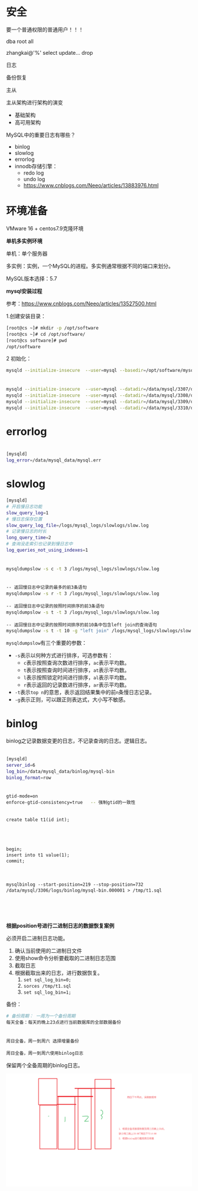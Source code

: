 



# 安全

要一个普通权限的普通用户！！！

dba root all

zhangkai@'%'     select update... drop



日志

备份恢复

主从

主从架构进行架构的演变

-   基础架构
-   高可用架构





MySQL中的重要日志有哪些？

-   binlog
-   slowlog
-   errorlog
-   innodb存储引擎：
    -   redo log
    -   undo log
    -   https://www.cnblogs.com/Neeo/articles/13883976.html



# 环境准备

VMware 16 + centos7.9克隆环境

**单机多实例环境**

单机：单个服务器

多实例：实例，一个MySQL的进程。多实例通常根据不同的端口来划分。

MySQL版本选择：5.7

**mysql安装过程**

参考：https://www.cnblogs.com/Neeo/articles/13527500.html

1.创建安装目录：

```bash
[root@cs ~]# mkdir -p /opt/software
[root@cs ~]# cd /opt/software/
[root@cs software]# pwd
/opt/software

```



2 初始化：

```bash
mysqld --initialize-insecure  --user=mysql --basedir=/opt/software/mysql --datadir=/data/mysql/3306/data


mysqld --initialize-insecure  --user=mysql --datadir=/data/mysql/3307/data --basedir=/opt/software/mysql
mysqld --initialize-insecure  --user=mysql --datadir=/data/mysql/3308/data --basedir=/opt/software/mysql
mysqld --initialize-insecure  --user=mysql --datadir=/data/mysql/3309/data --basedir=/opt/software/mysql
mysqld --initialize-insecure  --user=mysql --datadir=/data/mysql/3310/data --basedir=/opt/software/mysql
```





















# errorlog

```bash

[mysqld]
log_error=/data/mysql_data/mysql.err
```



# slowlog

```bash
[mysqld]
# 开启慢日志功能
slow_query_log=1
# 慢日志保存位置
slow_query_log_file=/logs/mysql_logs/slowlogs/slow.log
# 记录慢日志的时长
long_query_time=2
# 查询没走索引也记录到慢日志中
log_queries_not_using_indexes=1


mysqldumpslow -s c -t 3 /logs/mysql_logs/slowlogs/slow.log


-- 返回慢日志中记录的最多的前3条语句
mysqldumpslow -s r -t 3 /logs/mysql_logs/slowlogs/slow.log

-- 返回慢日志中记录的按照时间排序的前3条语句
mysqldumpslow -s t -t 3 /logs/mysql_logs/slowlogs/slow.log

-- 返回慢日志中记录的按照时间排序的前10条中包含left join的查询语句
mysqldumpslow -s t -t 10 -g "left join" /logs/mysql_logs/slowlogs/slow.log
```

`mysqldumpslow`有三个重要的参数：

-   `-s`表示以何种方式进行排序，可选参数有：
    -   `c`表示按照查询次数进行排序，`ac`表示平均数。
    -   `t`表示按照查询时间进行排序，`at`表示平均数。
    -   `l`表示按照锁定时间进行排序，`al`表示平均数。
    -   `r`表示返回的记录数进行排序，`ar`表示平均数。
-   `-t`表示`top n`的意思，表示返回结果集中的前`n`条慢日志记录。
-   `-g`表示正则，可以跟正则表达式，大小写不敏感。

# binlog

binlog之记录数据变更的日志，不记录查询的日志。逻辑日志。

```bash

[mysqld]
server_id=6		
log_bin=/data/mysql_data/binlog/mysql-bin
binlog_format=row


gtid-mode=on		
enforce-gtid-consistency=true	-- 强制gtid的一致性
```





```

create table t1(id int);




begin;
insert into t1 value(1);
commit;



mysqlbinlog --start-position=219 --stop-position=732 /data/mysql/3306/logs/binlog/mysql-bin.000001 > /tmp/t1.sql





```



**根据position号进行二进制日志的数据恢复案例**

必须开启二进制日志功能。

1.  确认当前使用的二进制日文件
2.  使用show命令分析要截取的二进制日志范围
3.  截取日志
4.  根据截取出来的日志，进行数据恢复。
    1.  `set sql_log_bin=0;`
    2.  `sorces /tmp/t1.sql`
    3.  `set sql_log_bin=1;`









备份：

```bash
# 备份周期： 一周为一个备份周期
每天全备：每天的晚上23点进行当前数据库的全部数据备份


周日全备，周一到周六 选择增量备份

周日全备，周一到周六使用binlog日志

```

保留两个全备周期的binlog日志。

![image-20210523121255423](assets/image-20210523121255423.png)

























































